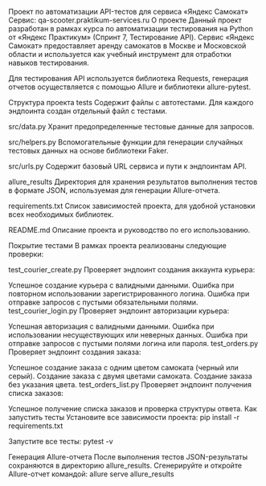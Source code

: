 Проект по автоматизации API-тестов для сервиса «Яндекс Самокат»
Сервис: qa-scooter.praktikum-services.ru
О проекте
Данный проект разработан в рамках курса по автоматизации тестирования на Python от «Яндекс Практикум» (Спринт 7, Тестирование API).
Сервис «Яндекс Самокат» предоставляет аренду самокатов в Москве и Московской области и используется как учебный инструмент для отработки навыков тестирования.

Для тестирования API используется библиотека Requests, генерация отчетов осуществляется с помощью Allure и библиотеки allure-pytest.

Структура проекта
tests
Содержит файлы с автотестами. Для каждого эндпоинта создан отдельный файл с тестами.

src/data.py
Хранит предопределенные тестовые данные для запросов.

src/helpers.py
Вспомогательные функции для генерации случайных тестовых данных на основе библиотеки Faker.

src/urls.py
Содержит базовый URL сервиса и пути к эндпоинтам API.

allure_results
Директория для хранения результатов выполнения тестов в формате JSON, используемая для генерации Allure-отчета.

requirements.txt
Список зависимостей проекта, для удобной установки всех необходимых библиотек.

README.md
Описание проекта и руководство по его использованию.

Покрытие тестами
В рамках проекта реализованы следующие проверки:

test_courier_create.py
Проверяет эндпоинт создания аккаунта курьера:

Успешное создание курьера с валидными данными.
Ошибка при повторном использовании зарегистрированного логина.
Ошибка при отправке запросов с пустыми обязательными полями.
test_courier_login.py
Проверяет эндпоинт авторизации курьера:

Успешная авторизация с валидными данными.
Ошибка при использовании несуществующих или неверных данных.
Ошибка при отправке запросов с пустыми полями логина или пароля.
test_orders.py
Проверяет эндпоинт создания заказа:

Успешное создание заказа с одним цветом самоката (черный или серый).
Создание заказа с двумя цветами самоката.
Создание заказа без указания цвета.
test_orders_list.py
Проверяет эндпоинт получения списка заказов:

Успешное получение списка заказов и проверка структуры ответа.
Как запустить тесты
Установите все зависимости проекта:
pip install -r requirements.txt

Запустите все тесты:
pytest -v

Генерация Allure-отчета
После выполнения тестов JSON-результаты сохраняются в директорию allure_results.
Сгенерируйте и откройте Allure-отчет командой:
allure serve allure_results
